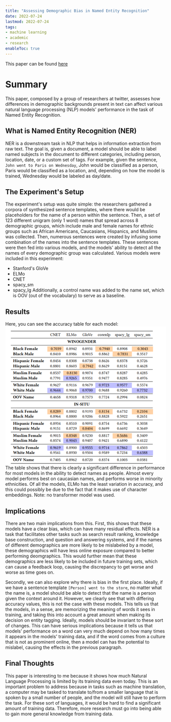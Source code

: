 ```yaml
---
title: "Assessing Demographic Bias in Named Entity Recognition"
date: 2022-07-24
lastmod: 2022-07-24
tags:
- machine learning
- academic
- research
enableToc: true
---
```

This paper can be found [here](https://arxiv.org/pdf/2008.03415.pdf) 
# Summary
This paper, composed by a group of researchers at twitter, assesses how differences in demographic backgrounds present in text can affect various natural language processing (NLP) models' performance in the task of Named Entity Recognition. 
## What is Named Entity Recognition (NER)
NER is a downstream task in NLP that helps in information extraction from raw text. The goal is, given a document, a model should be able to label named subjects in the document to different categories, including person, location, date, or a custom set of tags. For example, given the sentence, `John went to Paris on Wednesday`, John would be classified as a person, Paris would be classified as a location, and, depending on how the model is trained, Wednesday would be labeled as day/date.

## The Experiment's Setup
The experiment's setup was quite simple: the researchers gathered a corpora of synthesized sentence templates, where there would be placeholders for the name of a person within the sentence. Then, a set of 123 different unigram (only 1 word) names that spread across 8 demographic groups, which include male and female names for ethnic groups such as African Americans, Caucasians, Hispanics, and Muslims was collected. Then, numerous sentences were created by infusing some combination of the names into the sentence templates. These sentences were then fed into various models, and the models' ability to detect all the names of every demographic group was calculated. Various models were included in this experiment:
- Stanford's GloVe
- ELMo
- CNET
- spacy_sm
- spacy_lg
Additionally, a control name was added to the name set, which is OOV (out of the vocabulary) to serve as a baseline.

## Results
Here, you can see the accuracy table for each model:
![Accuracy](/notes/images/DemBias_Results.png)
The table shows that there is clearly a significant difference in performance for most models in the ability to detect names as people. Almost every model performs best on caucasian names, and performs worse in minority ethnicities. Of all the models, ELMo has the least variation in accuracy, and this could possibly be due to the fact that it makes use of character embeddings. Note: no transformer model was used.

## Implications
There are two main implications from this. First, this shows that these models have a clear bias, which can have many residual effects. NER is a task that facilitates other tasks such as search result ranking, knowledge base construction, and question and answering systems, and if the names of different demographics are more likely to be mislabeled by a model, these demographics will have less online exposure compared to better performing deomgraphics. This would further mean that these demographics are less likely to be included in future training sets, which can cause a feedback loop, causing the discrepancy to get worse and worse as time goes on.

Secondly, we can also explore why there is bias in the first place. Ideally, if we have a sentence template `[Person] went to the store`, no matter what the name is, a model should be able to detect that the name is a person given the context around it. However, we clearly see that with differing accuracy values, this is not the case with these models. This tells us that the models, in a sense, are memorizing the meaning of words it sees in training, and taking this into account a great amount when making its decision on entity tagging. Ideally, models should be invariant to these sort of changes. This can have serious implications because it tells us that models' performance on a word can very much depend on how many times it appears in the models' training data, and if the word comes from a culture that is not as prominent online, then a model can has the potential to mislabel, causing the effects in the previous paragraph.

## Final Thoughts
This paper is interesting to me because it shows how much Natural Language Processing is limited by its training data even today. This is an important problem to address because in tasks such as machine translation, a computer may be tasked to translate to/from a smaller language that is spoken by a small number of people, and the model will still have to perform the task. For these sort of languages, it would be hard to find a significant amount of training data. Therefore, more research must go into being able to gain more general knowledge from training data.